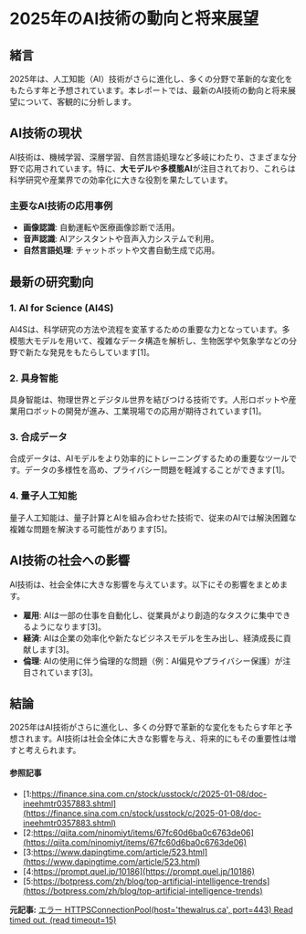 # 2025年のAI技術の動向と将来展望

## 緒言

2025年は、人工知能（AI）技術がさらに進化し、多くの分野で革新的な変化をもたらす年と予想されています。本レポートでは、最新のAI技術の動向と将来展望について、客観的に分析します。

## AI技術の現状

AI技術は、機械学習、深層学習、自然言語処理など多岐にわたり、さまざまな分野で応用されています。特に、**大モデル**や**多模態AI**が注目されており、これらは科学研究や産業界での効率化に大きな役割を果たしています。

### 主要なAI技術の応用事例

- **画像認識**: 自動運転や医療画像診断で活用。
- **音声認識**: AIアシスタントや音声入力システムで利用。
- **自然言語処理**: チャットボットや文書自動生成で応用。

## 最新の研究動向

### 1. **AI for Science (AI4S)**

AI4Sは、科学研究の方法や流程を変革するための重要な力となっています。多模態大モデルを用いて、複雑なデータ構造を解析し、生物医学や気象学などの分野で新たな発見をもたらしています[1]。

### 2. **具身智能**

具身智能は、物理世界とデジタル世界を結びつける技術です。人形ロボットや産業用ロボットの開発が進み、工業現場での応用が期待されています[1]。

### 3. **合成データ**

合成データは、AIモデルをより効率的にトレーニングするための重要なツールです。データの多様性を高め、プライバシー問題を軽減することができます[1]。

### 4. **量子人工知能**

量子人工知能は、量子計算とAIを組み合わせた技術で、従来のAIでは解決困難な複雑な問題を解決する可能性があります[5]。

## AI技術の社会への影響

AI技術は、社会全体に大きな影響を与えています。以下にその影響をまとめます。

- **雇用**: AIは一部の仕事を自動化し、従業員がより創造的なタスクに集中できるようになります[3]。
- **経済**: AIは企業の効率化や新たなビジネスモデルを生み出し、経済成長に貢献します[3]。
- **倫理**: AIの使用に伴う倫理的な問題（例：AI偏見やプライバシー保護）が注目されています[3]。

## 結論

2025年はAI技術がさらに進化し、多くの分野で革新的な変化をもたらす年と予想されます。AI技術は社会全体に大きな影響を与え、将来的にもその重要性は増すと考えられます。

#### 参照記事
- [1:https://finance.sina.com.cn/stock/usstock/c/2025-01-08/doc-ineehmtr0357883.shtml](https://finance.sina.com.cn/stock/usstock/c/2025-01-08/doc-ineehmtr0357883.shtml)
- [2:https://qiita.com/ninomiyt/items/67fc60d6ba0c6763de06](https://qiita.com/ninomiyt/items/67fc60d6ba0c6763de06)
- [3:https://www.dapingtime.com/article/523.html](https://www.dapingtime.com/article/523.html)
- [4:https://prompt.quel.jp/10186](https://prompt.quel.jp/10186)
- [5:https://botpress.com/zh/blog/top-artificial-intelligence-trends](https://botpress.com/zh/blog/top-artificial-intelligence-trends)


**元記事:** [エラー HTTPSConnectionPool(host='thewalrus.ca', port=443) Read timed out. (read timeout=15)](https://thewalrus.ca/i-used-to-teach-students-now-i-catch-chatgpt-cheats/)